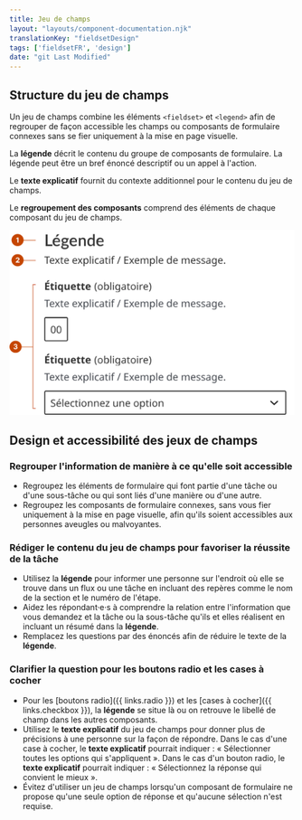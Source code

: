 ```yaml
---
title: Jeu de champs
layout: "layouts/component-documentation.njk"
translationKey: "fieldsetDesign"
tags: ['fieldsetFR', 'design']
date: "git Last Modified"
---
```


## Structure du jeu de champs

Un jeu de champs combine les éléments `<fieldset>` et `<legend>` afin de regrouper de façon accessible les champs ou composants de formulaire connexes sans se fier uniquement à la mise en page visuelle.

La **légende** décrit le contenu du groupe de composants de formulaire. La légende peut être un bref énoncé descriptif ou un appel à l'action.

Le **texte explicatif** fournit du contexte additionnel pour le contenu du jeu de champs.

Le **regroupement des composants** comprend des éléments de chaque composant du jeu de champs.

<img class="b-sm b-default p-400" src="/images/fr/components/anatomy/gcds-fieldset-anatomy.svg" alt="L'anatomie du composant jeu de champ identifiant la légende du jeu de champ et son message d'aide suivi de deux composants un à la suite de l'autre identifié comme un groupe de composants. Le premier un champ de texte et le deuxième un menu de sélection."/>

## Design et accessibilité des jeux de champs

### Regrouper l'information de manière à ce qu'elle soit accessible

- Regroupez les éléments de formulaire qui font partie d'une tâche ou d'une sous-tâche ou qui sont liés d'une manière ou d'une autre.
- Regroupez les composants de formulaire connexes, sans vous fier uniquement à la mise en page visuelle, afin qu'ils soient accessibles aux personnes aveugles ou malvoyantes.

### Rédiger le contenu du jeu de champs pour favoriser la réussite de la tâche

- Utilisez la **légende** pour informer une personne sur l'endroit où elle se trouve dans un flux ou une tâche en incluant des repères comme le nom de la section et le numéro de l'étape.
- Aidez les répondant·e·s à comprendre la relation entre l'information que vous demandez et la tâche ou la sous-tâche qu'ils et elles réalisent en incluant un résumé dans la **légende**.
- Remplacez les questions par des énoncés afin de réduire le texte de la **légende**.

### Clarifier la question pour les boutons radio et les cases à cocher

- Pour les [boutons radio]({{ links.radio }}) et les [cases à cocher]({{ links.checkbox }}), la **légende** se situe là ou on retrouve le libellé de champ dans les autres composants.
- Utilisez le **texte explicatif** du jeu de champs pour donner plus de précisions à une personne sur la façon de répondre. Dans le cas d'une case à cocher, le **texte explicatif** pourrait indiquer : « Sélectionner toutes les options qui s'appliquent ». Dans le cas d'un bouton radio, le **texte explicatif** pourrait indiquer : « Sélectionnez la réponse qui convient le mieux ».
- Évitez d'utiliser un jeu de champs lorsqu'un composant de formulaire ne propose qu'une seule option de réponse et qu'aucune sélection n'est requise.
